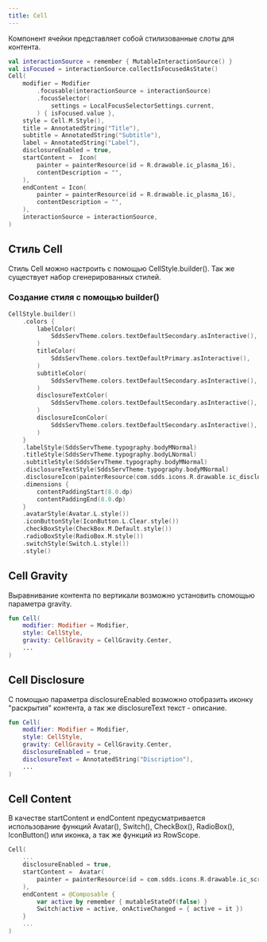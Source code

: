 ```yaml
---
title: Cell
---
```


Компонент ячейки представляет собой стилизованные слоты для контента.

```kotlin
val interactionSource = remember { MutableInteractionSource() }
val isFocused = interactionSource.collectIsFocusedAsState()
Cell(
    modifier = Modifier
        .focusable(interactionSource = interactionSource)
        .focusSelector(
            settings = LocalFocusSelectorSettings.current,
        ) { isFocused.value },
    style = Cell.M.Style(),
    title = AnnotatedString("Title"),
    subtitle = AnnotatedString("Subtitle"),
    label = AnnotatedString("Label"),
    disclosureEnabled = true,
    startContent =  Icon(
        painter = painterResource(id = R.drawable.ic_plasma_16),
        contentDescription = "",
    ),
    endContent = Icon(
        painter = painterResource(id = R.drawable.ic_plasma_16),
        contentDescription = "",
    ),
    interactionSource = interactionSource,
)
```

## Стиль Cell

Стиль Cell можно настроить с помощью CellStyle.builder(). Так же существует набор сгенерированных стилей.

### Создание стиля с помощью builder()

```kotlin
CellStyle.builder()
    .colors {
        labelColor(
            SddsServTheme.colors.textDefaultSecondary.asInteractive(),
        )
        titleColor(
            SddsServTheme.colors.textDefaultPrimary.asInteractive(),
        )
        subtitleColor(
            SddsServTheme.colors.textDefaultSecondary.asInteractive(),
        )
        disclosureTextColor(
            SddsServTheme.colors.textDefaultSecondary.asInteractive(),
        )
        disclosureIconColor(
            SddsServTheme.colors.textDefaultSecondary.asInteractive(),
        )
    }
    .labelStyle(SddsServTheme.typography.bodyMNormal)
    .titleStyle(SddsServTheme.typography.bodyLNormal)
    .subtitleStyle(SddsServTheme.typography.bodyMNormal)
    .disclosureTextStyle(SddsServTheme.typography.bodyMNormal)
    .disclosureIcon(painterResource(com.sdds.icons.R.drawable.ic_disclosure_right_outline_24))
    .dimensions {
        contentPaddingStart(8.0.dp)
        contentPaddingEnd(8.0.dp)
    }
    .avatarStyle(Avatar.L.style())
    .iconButtonStyle(IconButton.L.Clear.style())
    .checkBoxStyle(CheckBox.M.Default.style())
    .radioBoxStyle(RadioBox.M.style())
    .switchStyle(Switch.L.style())
    .style()
```

## Cell Gravity

Выравнивание контента по вертикали возможно установить спомощью параметра gravity.

```kotlin
fun Cell(
    modifier: Modifier = Modifier,
    style: CellStyle,
    gravity: CellGravity = CellGravity.Center,
    ...
)
```

## Cell Disclosure

С помощью параметра disclosureEnabled возможно отобразить иконку "раскрытия" контента, а так же disclosureText текст - описание.

```kotlin
fun Cell(
    modifier: Modifier = Modifier,
    style: CellStyle,
    gravity: CellGravity = CellGravity.Center,
    disclosureEnabled = true,
    disclosureText = AnnotatedString("Discription"),
    ...
)
```

## Cell Content

В качестве startContent и endContent предусматривается использование функций
Avatar(),  Switch(), CheckBox(), RadioBox(), IconButton() или иконка, а так же функций из RowScope.

```kotlin
Cell(
    ...
    disclosureEnabled = true,
    startContent =  Avatar(
        painter = painterResource(id = com.sdds.icons.R.drawable.ic_scribble_diagonal_24)
    ),
    endContent = @Composable {
        var active by remember { mutableStateOf(false) }
        Switch(active = active, onActiveChanged = { active = it })
    }
    ...
)
```
